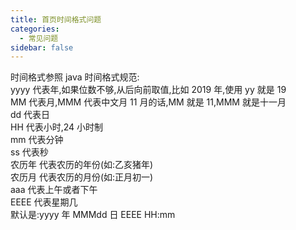 ```yaml
---
title: 首页时间格式问题
categories:
  - 常见问题
sidebar: false
---
```


时间格式参照 java 时间格式规范:<br/>
yyyy 代表年,如果位数不够,从后向前取值,比如 2019 年,使用 yy 就是 19<br/>
MM 代表月,MMM 代表中文月 11 月的话,MM 就是 11,MMM 就是十一月<br/>
dd 代表日<br/>
HH 代表小时,24 小时制<br/>
mm 代表分钟<br/>
ss 代表秒<br/>
农历年 代表农历的年份(如:乙亥猪年)<br/>
农历月 代表农历的月份(如:正月初一)<br/>
aaa 代表上午或者下午<br/>
EEEE 代表星期几<br/>
默认是:yyyy 年 MMMdd 日 EEEE HH:mm

